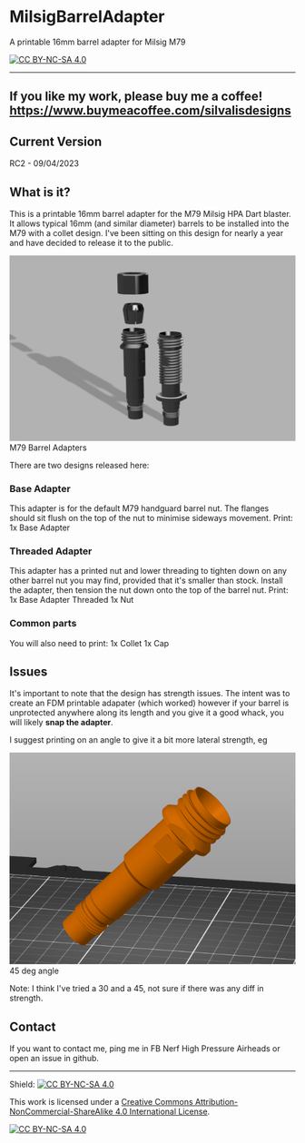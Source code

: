 # MilsigBarrelAdapter
A printable 16mm barrel adapter for Milsig M79

[![CC BY-NC-SA 4.0][cc-by-nc-sa-image]][cc-by-nc-sa]

 ---------------
 If you like my work, please buy me a coffee!
 https://www.buymeacoffee.com/silvalisdesigns
 ---------------
 
 ## Current Version
 
 RC2 - 09/04/2023
 
 ## What is it?
 
 This is a printable 16mm barrel adapter for the M79 Milsig HPA Dart blaster. It allows typical 16mm (and similar diameter) barrels to be installed into the M79 with a collet design. I've been sitting on this design for nearly a year and have decided to release it to the public. 
 
 
  ![image](/images/Adapters.png)
 M79 Barrel Adapters
 
There are two designs released here:
 
 ### Base Adapter 
 This adapter is for the default M79 handguard barrel nut. The flanges should sit flush on the top of the nut to minimise sideways movement.
 Print:
 1x Base Adapter
 
 ### Threaded Adapter
 This adapter has a printed nut and lower threading to tighten down on any other barrel nut you may find, provided that it's smaller than stock. Install the adapter, then tension the nut down onto the top of the barrel nut.
 Print:
 1x Base Adapter Threaded
 1x Nut
 
 ### Common parts
 You will also need to print:
 1x Collet
 1x Cap
 
 
 
 ## Issues
 
 It's important to note that the design has strength issues. The intent was to create an FDM printable adapater (which worked) however if your barrel is unprotected anywhere along its length and you give it a good whack, you will likely **snap the adapter**.
 
 I suggest printing on an angle to give it a bit more lateral strength, eg
 
   ![image](/images/Angle.png)
 45 deg angle
 
 Note: I think I've tried a 30 and a 45, not sure if there was any diff in strength.
 
 
 ## Contact
 
 If you want to contact me, ping me in FB Nerf High Pressure Airheads or open an issue in github.


---------------


Shield: [![CC BY-NC-SA 4.0][cc-by-nc-sa-shield]][cc-by-nc-sa]

This work is licensed under a
[Creative Commons Attribution-NonCommercial-ShareAlike 4.0 International License][cc-by-nc-sa].

[![CC BY-NC-SA 4.0][cc-by-nc-sa-image]][cc-by-nc-sa]

[cc-by-nc-sa]: http://creativecommons.org/licenses/by-nc-sa/4.0/
[cc-by-nc-sa-image]: https://licensebuttons.net/l/by-nc-sa/4.0/88x31.png
[cc-by-nc-sa-shield]: https://img.shields.io/badge/License-CC%20BY--NC--SA%204.0-lightgrey.svg